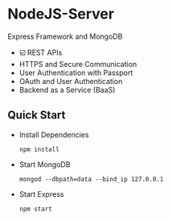 # NodeJS-Server
Express Framework and MongoDB
-  ☑️ REST APIs
- HTTPS and Secure Communication
- User Authentication with Passport
- OAuth and User Authentication
- Backend as a Service (BaaS)



## Quick Start

- Install Dependencies

  ```
  npm install
  ```

- Start MongoDB

  ```
  mongod --dbpath=data --bind_ip 127.0.0.1
  ```

- Start Express

  ```
  npm start
  ```

  
